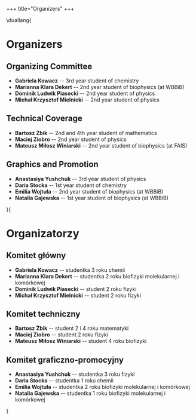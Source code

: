 +++
title="Organizers"
+++

\duallang{
# Organizers

## Organizing Committee 

* **Gabriela <!---->Kowacz** -- 3rd year student of chemistry
* **Marianna Klara Dekert** -- 2nd year student of biophysics (at WBBiB)
* **Dominik Ludwik Piasecki** -- 2nd year student of physics
* **Michał Krzysztof Mielnicki** --  2nd year student of physics

## Technical Coverage 

* **Bartosz Żbik** -- 2nd and 4th year student of mathematics
* **Maciej Ziobro** -- 2nd year student of physics
* **Mateusz Miłosz Winiarski** -- 2nd year student of biophysics (at FAIS)

## Graphics and Promotion

* **Anastasiya Yushchuk** -- 3rd year student of physics
* **Daria Stocka** -- 1st year student of chemistry
* **Emilia <!---->Wojtuła** -- 2nd year student of biophysics (at WBBiB)
* **Natalia Gajewska** -- 1st year student of biophysics (at WBBiB)

}{
# Organizatorzy

## Komitet główny

* **Gabriela <!---->Kowacz** -- studentka 3 roku chemii
* **Marianna Klara Dekert** -- studentka 2 roku biofizyki molekularnej i komórkowej
* **Dominik Ludwik Piasecki** -- student 2 roku fizyki
* **Michał Krzysztof Mielnicki** -- student 2 roku fizyki

## Komitet techniczny

* **Bartosz Żbik** -- student 2 i 4 roku matematyki
* **Maciej Ziobro** -- student 2 roku fizyki
* **Mateusz Miłosz Winiarski** -- student 4 roku biofizyki

## Komitet graficzno-promocyjny

* **Anastasiya Yushchuk** -- studentka 3 roku fizyki
* **Daria Stocka** -- studentka 1 roku chemii
* **Emilia <!---->Wojtuła** -- studentka 2 roku biofizyki molekularnej i komórkowej
* **Natalia Gajewska** -- studentka 1 roku biofizyki molekularnej i komórkowej

}
